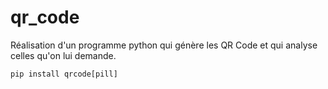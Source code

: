 # qr_code
Réalisation d'un programme python qui génère les QR Code et qui analyse celles qu'on lui demande.

``pip install qrcode[pill]``

